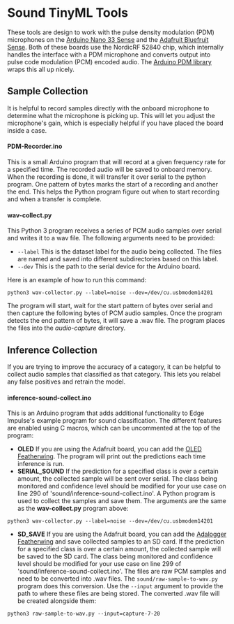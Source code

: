 # Sound TinyML Tools

These tools are design to work with the pulse density modulation (PDM) microphones on the [Arduino Nano 33 Sense](https://store.arduino.cc/usa/nano-33-ble-sense) and the [Adafruit Bluefruit Sense](https://learn.adafruit.com/adafruit-feather-sense). Both of these boards use the NordicRF 52840 chip, which internally handles the interface with a PDM microphone and converts output into pulse code modulation (PCM) encoded audio. The [Arduino PDM library](https://www.arduino.cc/en/Reference/PDM) wraps this all up nicely.

## Sample Collection

It is helpful to record samples directly with the onboard microphone to determine what the microphone is picking up. This will let you adjust the microphone's gain, which is especially helpful if you have placed the board inside a case.

#### PDM-Recorder.ino
This is a small Arduino program that will record at a given frequency rate for a specified time. The recorded audio will be saved to onboard memory. When the recording is done, it will transfer it over serial to the python program. One pattern of bytes marks the start of a recording and another the end. This helps the Python program figure out when to start recording and when a transfer is complete.

#### wav-collect.py
This Python 3 program receives a series of PCM audio samples over serial and writes it to a wav file. The following arguments need to be provided:
- `--label` This is the dataset label for the audio being collected. The files are named and saved into different subdirectories based on this label.
- `--dev` This is the path to the serial device for the Arduino board.

Here is an example of how to run this command:
````
python3 wav-collector.py --label=noise --dev=/dev/cu.usbmodem14201
````

The program will start, wait for the start pattern of bytes over serial and then capture the following bytes of PCM audio samples. Once the program detects the end pattern of bytes, it will save a .wav file. The program places the files into the *audio-capture* directory.

## Inference Collection

If you are trying to improve the accuracy of a category, it can be helpful to collect audio samples that classified as that category. This lets you relabel any false positives and retrain the model. 

#### inference-sound-collect.ino
This is an Arduino program that adds additional functionality to Edge Impulse's example program for sound classification. The different features are enabled using C macros, which can be uncommented at the top of the program:

- **OLED** If you are using the Adafruit board, you can add the [OLED Featherwing](https://learn.adafruit.com/adafruit-oled-featherwing?view=all). The program will print out the predictions each time inference is run.
- **SERIAL_SOUND** If the prediction for a specified class is over a certain amount, the collected sample will be sent over serial. The class being monitored and confidence level should be modified for your use case on line 290 of 'sound/inference-sound-collect.ino'. A Python program is used to collect the samples and save them. The arguments are the same as the **wav-collect.py** program above:
````
python3 wav-collector.py --label=noise --dev=/dev/cu.usbmodem14201
````
- **SD_SAVE** If you are using the Adafruit board, you can add the [Adalogger Featherwing](https://learn.adafruit.com/adafruit-adalogger-featherwing) and save collected samples to an SD card. If the prediction for a specified class is over a certain amount, the collected sample will be saved to the SD card. The class being monitored and confidence level should be modified for your use case on line 299 of 'sound/inference-sound-collect.ino'. The files are raw PCM samples and need to be converted into .wav files. The `sound/raw-sample-to-wav.py` program does this conversion. Use the `--input` argument to provide the path to where these files are being stored. The converted .wav file will be created alongside them:
````
python3 raw-sample-to-wav.py --input=capture-7-20
````
